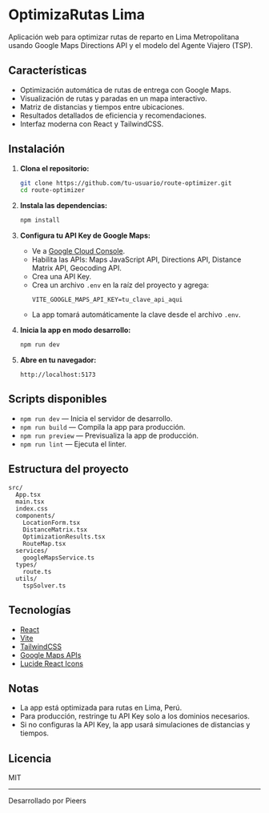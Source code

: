 # OptimizaRutas Lima

Aplicación web para optimizar rutas de reparto en Lima Metropolitana usando Google Maps Directions API y el modelo del Agente Viajero (TSP).

## Características

- Optimización automática de rutas de entrega con Google Maps.
- Visualización de rutas y paradas en un mapa interactivo.
- Matriz de distancias y tiempos entre ubicaciones.
- Resultados detallados de eficiencia y recomendaciones.
- Interfaz moderna con React y TailwindCSS.

## Instalación

1. **Clona el repositorio:**
   ```sh
   git clone https://github.com/tu-usuario/route-optimizer.git
   cd route-optimizer
   ```

2. **Instala las dependencias:**
   ```sh
   npm install
   ```

3. **Configura tu API Key de Google Maps:**
   - Ve a [Google Cloud Console](https://console.cloud.google.com/).
   - Habilita las APIs: Maps JavaScript API, Directions API, Distance Matrix API, Geocoding API.
   - Crea una API Key.
   - Crea un archivo `.env` en la raíz del proyecto y agrega:
     ```
     VITE_GOOGLE_MAPS_API_KEY=tu_clave_api_aqui
     ```
   - La app tomará automáticamente la clave desde el archivo `.env`.

4. **Inicia la app en modo desarrollo:**
   ```sh
   npm run dev
   ```

5. **Abre en tu navegador:**
   ```
   http://localhost:5173
   ```

## Scripts disponibles

- `npm run dev` — Inicia el servidor de desarrollo.
- `npm run build` — Compila la app para producción.
- `npm run preview` — Previsualiza la app de producción.
- `npm run lint` — Ejecuta el linter.

## Estructura del proyecto

```
src/
  App.tsx
  main.tsx
  index.css
  components/
    LocationForm.tsx
    DistanceMatrix.tsx
    OptimizationResults.tsx
    RouteMap.tsx
  services/
    googleMapsService.ts
  types/
    route.ts
  utils/
    tspSolver.ts
```

## Tecnologías

- [React](https://react.dev/)
- [Vite](https://vitejs.dev/)
- [TailwindCSS](https://tailwindcss.com/)
- [Google Maps APIs](https://developers.google.com/maps/documentation)
- [Lucide React Icons](https://lucide.dev/)

## Notas

- La app está optimizada para rutas en Lima, Perú.
- Para producción, restringe tu API Key solo a los dominios necesarios.
- Si no configuras la API Key, la app usará simulaciones de distancias y tiempos.

## Licencia

MIT

---

Desarrollado por Pieers
